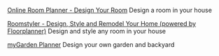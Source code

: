 
[Online Room Planner - Design Your Room](https://www.planyourroom.com/)
Design a room in your house

[Roomstyler - Design, Style and Remodel Your Home (powered by Floorplanner)](https://roomstyler.com/)
Design and style any room in your house

[myGarden Planner](https://my-garden.gardena.com/int)
Design your own garden and backyard
